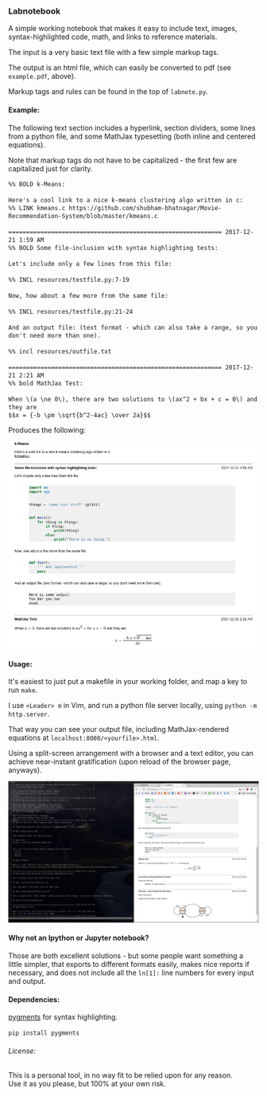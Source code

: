 ### Labnotebook

A simple working notebook that makes it easy to include text, images,
syntax-highlighted code, math, and links to reference materials.

The input is a very basic text file with a few simple markup tags.

The output is an html file, which can easily be converted to pdf (see
`example.pdf`, above).

Markup tags and rules can be found in the top of `labnote.py`.

#### Example:

The following text section includes a hyperlink, section dividers, 
some lines from a python file, and some MathJax typesetting 
(both inline and centered equations).

Note that markup tags do not have to be capitalized - the first few are capitalized
just for clarity.

```
%% BOLD k-Means:

Here's a cool link to a nice k-means clustering algo written in c:
%% LINK kmeans.c https://github.com/shubham-bhatnagar/Movie-Recommendation-System/blob/master/kmeans.c

============================================================ 2017-12-21 1:59 AM
%% BOLD Some file-inclusion with syntax highlighting tests:

Let's include only a few lines from this file:

%% INCL resources/testfile.py:7-19

Now, how about a few more from the same file:

%% INCL resources/testfile.py:21-24

And an output file: (text format - which can also take a range, so you don't need more than one).

%% incl resources/outfile.txt

============================================================ 2017-12-21 2:21 AM
%% bold MathJax Test:

When \(a \ne 0\), there are two solutions to \(ax^2 + bx + c = 0\) and they are
$$x = {-b \pm \sqrt{b^2-4ac} \over 2a}$$

```
  
Produces the following:  
  
![alt text](resources/pyex.png "Example.")

#### Usage:

It's easiest to just put a makefile in your working folder, and map a key to run
`make`.

I use `<Leader> m` in Vim, and run a python file server locally, using `python
-m http.server`.

That way you can see your output file, including MathJax-rendered equations at `localhost:8000/<yourfile>.html`.

Using a split-screen arrangement with a browser and a text editor, you can achieve
near-instant gratification (upon reload of the browser page, anyways).

![alt text](resources/split.png "Split-screen working view.")

#### Why not an Ipython or Jupyter notebook?

Those are both excellent solutions - but some people want something a little
simpler, that exports to different formats easily, makes nice reports if necessary, and does not
include all the `ln[1]:` line numbers for every input and output.

#### Dependencies:

[pygments](http://pygments.org/) for syntax highlighting.

`pip install pygments`


###### License:

This is a personal tool, in no way fit to be relied upon for any reason.  
Use it as you please, but 100% at your own risk.
